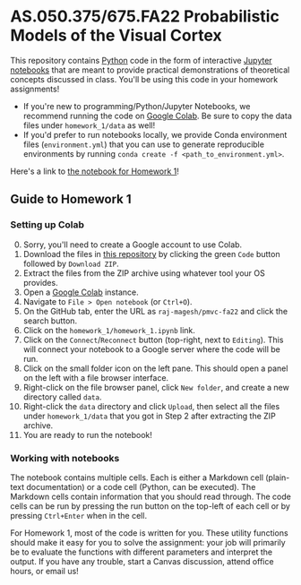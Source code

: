 # AS.050.375/675.FA22 Probabilistic Models of the Visual Cortex

This repository contains [Python](https://docs.python.org/3/tutorial/index.html) code in the form of interactive [Jupyter notebooks](https://docs.jupyter.org/en/latest/) that are meant to provide practical demonstrations of theoretical concepts discussed in class. You'll be using this code in your homework assignments!

- If you're new to programming/Python/Jupyter Notebooks, we recommend running the code on [Google Colab](https://colab.research.google.com/). Be sure to copy the data files under `homework_1/data` as well!
- If you'd prefer to run notebooks locally, we provide Conda environment files (`environment.yml`) that you can use to generate reproducible environments by running `conda create -f <path_to_environment.yml>`.

Here's a link to [the notebook for Homework 1](https://github.com/raj-magesh/pmvc-fa22/blob/main/homework_1/homework_1.ipynb)!

## Guide to Homework 1

### Setting up Colab

0. Sorry, you'll need to create a Google account to use Colab.
1. Download the files in [this repository](https://github.com/raj-magesh/pmvc-fa22) by clicking the green `Code` button followed by `Download ZIP`.
2. Extract the files from the ZIP archive using whatever tool your OS provides.
3. Open a [Google Colab](https://colab.research.google.com/) instance.
4. Navigate to `File > Open notebook` (or `Ctrl+O`).
5. On the GitHub tab, enter the URL as `raj-magesh/pmvc-fa22` and click the search button.
6. Click on the `homework_1/homework_1.ipynb` link.
7. Click on the `Connect`/`Reconnect` button (top-right, next to `Editing`). This will connect your notebook to a Google server where the code will be run.
8. Click on the small folder icon on the left pane. This should open a panel on the left with a file browser interface.
9. Right-click on the file browser panel, click `New folder`, and create a new directory called `data`.
10. Right-click the `data` directory and click `Upload`, then select all the files under `homework_1/data` that you got in Step 2 after extracting the ZIP archive.
11. You are ready to run the notebook!

### Working with notebooks

The notebook contains multiple cells. Each is either a Markdown cell (plain-text documentation) or a code cell (Python, can be executed). The Markdown cells contain information that you should read through. The code cells can be run by pressing the run button on the top-left of each cell or by pressing `Ctrl+Enter` when in the cell.

For Homework 1, most of the code is written for you. These utility functions should make it easy for you to solve the assignment: your job will primarily be to evaluate the functions with different parameters and interpret the output. If you have any trouble, start a Canvas discussion, attend office hours, or email us!
